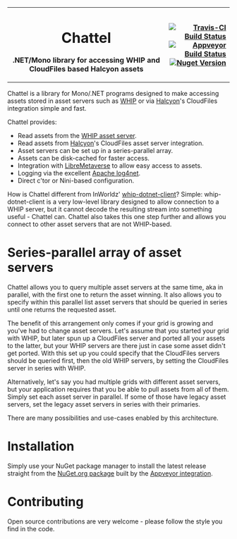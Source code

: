 <table width="100%" border="0">
	<tr>
		<th>
			<h1 align="center">Chattel</h1>
			<p align="center">.NET/Mono library for accessing WHIP and CloudFiles based Halcyon assets</p>
		</th>
		<th align="right">
			<a href="https://travis-ci.org/kf6kjg/chattel"><img alt="Travis-CI Build Status" src="https://travis-ci.org/kf6kjg/chattel.svg?branch=master"/></a><br/>
			<a href="https://ci.appveyor.com/project/kf6kjg/chattel"><img alt="Appveyor Build Status" src="https://ci.appveyor.com/api/projects/status/github/kf6kjg/chattel?svg=true&branch=master"/></a><br/>
			<a href="https://www.nuget.org/packages/Chattel"><img alt="Nuget Version" src="https://img.shields.io/nuget/v/Chattel.svg?maxAge=2592000"/></a>
		</th>
	</tr>
</table>

Chattel is a library for Mono/.NET programs designed to make accessing assets stored in asset servers such as [WHIP][] or via [Halcyon][]'s CloudFiles integration simple and fast.

[WHIP]: https://github.com/InWorldz/whip-server
[Halcyon]: https://github.com/InWorldz/halcyon
[nugetpackage]: https://www.nuget.org/packages/Chattel
[appveyor]: https://ci.appveyor.com/project/kf6kjg/chattel

Chattel provides:
* Read assets from the [WHIP asset server][WHIP].
* Read assets from [Halcyon][]'s CloudFiles asset server integration.
* Asset servers can be set up in a series-parallel array.
* Assets can be disk-cached for faster access.
* Integration with [LibreMetaverse](https://bitbucket.org/cinderblocks/libremetaverse) to allow easy access to assets.
* Logging via the excellent [Apache log4net](http://logging.apache.org/log4net/).
* Direct c'tor or Nini-based configuration.

How is Chattel different from InWorldz' [whip-dotnet-client](https://github.com/InWorldz/whip-dotnet-client)? Simple: whip-dotnet-client is a very low-level library designed to allow connection to a WHIP server, but it cannot decode the resulting stream into something useful - Chattel can.  Chattel also takes this one step further and allows you connect to other asset servers that are not WHIP-based.

# Series-parallel array of asset servers
Chattel allows you to query multiple asset servers at the same time, aka in parallel, with the first one to return the asset winning. It also allows you to specify within this parallel list asset servers that should be queried in series until one returns the requested asset.

The benefit of this arrangement only comes if your grid is growing and you've had to change asset servers.  Let's assume that you started your grid with WHIP, but later spun up a CloudFiles server and ported all your assets to the latter, but your WHIP servers are there just in case some asset didn't get ported.  With this set up you could specify that the CloudFiles servers should be queried first, then the old WHIP servers, by setting the CloudFiles server in series with WHIP.

Alternatively, let's say you had multiple grids with different asset servers, but your application requires that you be able to pull assets from all of them.  Simply set each asset server in parallel.  If some of those have legacy asset servers, set the legacy asset servers in series with their primaries.

There are many possibilities and use-cases enabled by this architecture.

# Installation
Simply use your NuGet package manager to install the latest release straight from the [NuGet.org package][nugetpackage] built by the [Appveyor integration][appveyor].

# Contributing
Open source contributions are very welcome - please follow the style you find in the code.

